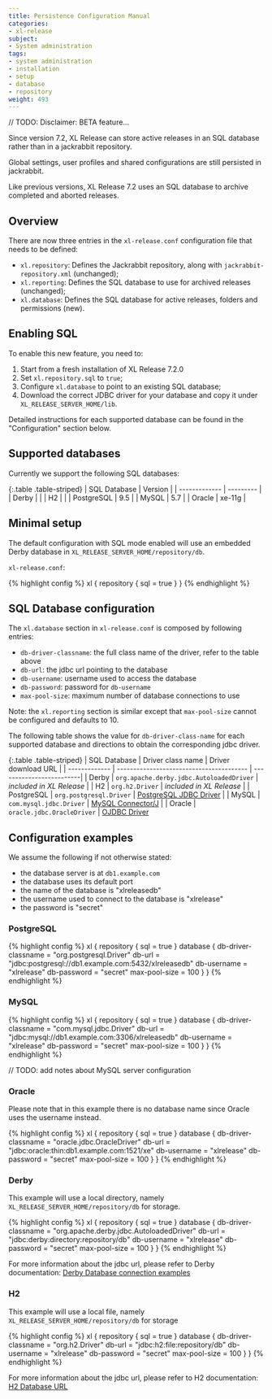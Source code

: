 ```yaml
---
title: Persistence Configuration Manual
categories:
- xl-release
subject:
- System administration
tags:
- system administration
- installation
- setup
- database
- repository
weight: 493
---
```


// TODO: Disclaimer: BETA feature...

Since version 7.2, XL Release can store active releases in an SQL database rather than in a jackrabbit repository.

Global settings, user profiles and shared configurations are still persisted in jackrabbit.

Like previous versions, XL Release 7.2 uses an SQL database to archive completed and aborted releases.

## Overview

There are now three entries in the `xl-release.conf` configuration file that needs to be defined:

* `xl.repository`: Defines the Jackrabbit repository, along with `jackrabbit-repository.xml` (unchanged);
* `xl.reporting`: Defines the SQL database to use for archived releases (unchanged);
* `xl.database`: Defines the SQL database for active releases, folders and permissions (new).


## Enabling SQL

To enable this new feature, you need to:

1. Start from a fresh installation of XL Release 7.2.0
2. Set `xl.repository.sql` to `true`;
3. Configure `xl.database` to point to an existing SQL database;
4. Download the correct JDBC driver for your database and copy it under `XL_RELEASE_SERVER_HOME/lib`.

Detailed instructions for each supported database can be found in the "Configuration" section below.


## Supported databases

Currently we support the following SQL databases:

{:.table .table-striped}
| SQL Database  | Version   |
| ------------- | --------- |
| Derby         |           |
| H2            |           |
| PostgreSQL    | 9.5       |
| MySQL         | 5.7       |
| Oracle        | xe-11g    |


## Minimal setup

The default configuration with SQL mode enabled will use an embedded Derby database in `XL_RELEASE_SERVER_HOME/repository/db`.

`xl-release.conf`:

{% highlight config %}
xl {
    repository {
        sql = true
    }
}
{% endhighlight %}


## SQL Database configuration

The `xl.database` section in `xl-release.conf` is composed by following entries:

* `db-driver-classname`: the full class name of the driver, refer to the table above
* `db-url`: the jdbc url pointing to the database
* `db-username`: username used to access the database
* `db-password`: password for `db-username`
* `max-pool-size`: maximum number of database connections to use

Note: the `xl.reporting` section is similar except that `max-pool-size` cannot be configured and defaults to 10.

The following table shows the value for `db-driver-class-name` for each supported database and directions to obtain the corresponding jdbc driver.

{:.table .table-striped}
| SQL Database  | Driver class name                        |  Driver download URL     |
| ------------- | ---------------------------------------- | -------------------------|
| Derby         | `org.apache.derby.jdbc.AutoloadedDriver` | _included in XL Release_ |
| H2            | `org.h2.Driver`                          | _included in XL Release_ |
| PostgreSQL    | `org.postgresql.Driver`                  | [PostgreSQL JDBC Driver](https://jdbc.postgresql.org/download.html) |
| MySQL         | `com.mysql.jdbc.Driver`                  | [MySQL Connector/J](https://dev.mysql.com/downloads/connector/j/) |
| Oracle        | `oracle.jdbc.OracleDriver`               | [OJDBC Driver](http://www.oracle.com/technetwork/database/features/jdbc/index-091264.html)


## Configuration examples

We assume the following if not otherwise stated:

* the database server is at `db1.example.com`
* the database uses its default port
* the name of the database is "xlreleasedb"
* the username used to connect to the database is "xlrelease"
* the password is "secret"

### PostgreSQL

{% highlight config %}
xl {
    repository {
        sql = true
    }
    database {
        db-driver-classname = "org.postgresql.Driver"
        db-url = "jdbc:postgresql://db1.example.com:5432/xlreleasedb"
        db-username = "xlrelease"
        db-password = "secret"
        max-pool-size = 100
    }
}
{% endhighlight %}

### MySQL

{% highlight config %}
xl {
    repository {
        sql = true
    }
    database {
        db-driver-classname = "com.mysql.jdbc.Driver"
        db-url = "jdbc:mysql://db1.example.com:3306/xlreleasedb"
        db-username = "xlrelease"
        db-password = "secret"
        max-pool-size = 100
    }
}
{% endhighlight %}

// TODO: add notes about MySQL server configuration


### Oracle

Please note that in this example there is no database name since Oracle uses the username instead.

{% highlight config %}
xl {
    repository {
        sql = true
    }
    database {
        db-driver-classname = "oracle.jdbc.OracleDriver"
        db-url = "jdbc:oracle:thin:db1.example.com:1521/xe"
        db-username = "xlrelease"
        db-password = "secret"
        max-pool-size = 100
    }
}
{% endhighlight %}


### Derby

This example will use a local directory, namely `XL_RELEASE_SERVER_HOME/repository/db` for storage.

{% highlight config %}
xl {
    repository {
        sql = true
    }
    database {
        db-driver-classname = "org.apache.derby.jdbc.AutoloadedDriver"
        db-url = "jdbc:derby:directory:repository/db"
        db-username = "xlrelease"
        db-password = "secret"
        max-pool-size = 100
    }
}
{% endhighlight %}

For more information about the jdbc url, please refer to Derby documentation: [Derby Database connection examples](https://db.apache.org/derby/docs/10.8/devguide/rdevdvlp22102.html#rdevdvlp22102)

### H2

This example will use a local file, namely `XL_RELEASE_SERVER_HOME/repository/db` for storage

{% highlight config %}
xl {
    repository {
        sql = true
    }
    database {
        db-driver-classname = "org.h2.Driver"
        db-url = "jdbc:h2:file:repository/db"
        db-username = "xlrelease"
        db-password = "secret"
        max-pool-size = 100
    }
}
{% endhighlight %}

For more information about the jdbc url, please refer to H2 documentation: [H2 Database URL](http://www.h2database.com/html/features.html#database_url)
